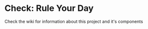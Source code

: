 Check: Rule Your Day
=====

Check the wiki for information about this project and it's components


